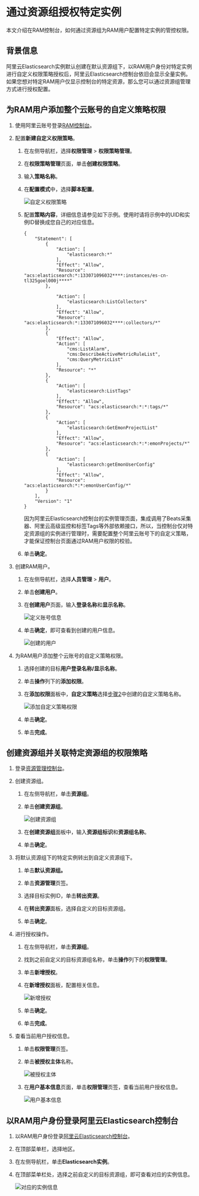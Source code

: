 # 通过资源组授权特定实例

本文介绍在RAM控制台，如何通过资源组为RAM用户配置特定实例的管控权限。

## 背景信息

阿里云Elasticsearch实例默认创建在默认资源组下，以RAM用户身份对特定实例进行自定义权限策略授权后，阿里云Elasticsearch控制台依旧会显示全量实例。如果您想对特定RAM用户仅显示控制台的特定资源，那么您可以通过资源组管理方式进行授权配置。

## 为RAM用户添加整个云账号的自定义策略权限

1.  使用阿里云账号登录[RAM控制台](https://ram.console.aliyun.com/)。

2.  配置**新建自定义权限策略**。

    1.  在左侧导航栏，选择**权限管理** \> **权限策略管理**。

    2.  在**权限策略管理**页面，单击**创建权限策略**。

    3.  输入**策略名称**。

    4.  在**配置模式**中，选择**脚本配置**。

        ![自定义权限策略](https://static-aliyun-doc.oss-accelerate.aliyuncs.com/assets/img/zh-CN/6830621261/p273771.png)

    5.  配置**策略内容**，详细信息请参见如下示例。使用时请将示例中的UID和实例ID替换成您自己的对应信息。

        ```
        {
            "Statement": [
                {
                    "Action": [
                        "elasticsearch:*"
                    ],
                    "Effect": "Allow",
                    "Resource": "acs:elasticsearch:*:133071096032****:instances/es-cn-tl325goel000j****"
                },
                
                    "Action": [
                        "elasticsearch:ListCollectors"
                    ],
                    "Effect": "Allow",
                    "Resource": "acs:elasticsearch:*:133071096032****:collectors/*"
                },
                {
                    "Effect": "Allow",
                    "Action": [
                        "cms:ListAlarm",
                        "cms:DescribeActiveMetricRuleList",
                        "cms:QueryMetricList"
                    ],
                    "Resource": "*"
                },
                {
                    "Action": [
                        "elasticsearch:ListTags"
                    ],
                    "Effect": "Allow",
                    "Resource": "acs:elasticsearch:*:*:tags/*"
                },
                {
                    "Action": [
                        "elasticsearch:GetEmonProjectList"
                    ],
                    "Effect": "Allow",
                    "Resource": "acs:elasticsearch:*:*:emonProjects/*"
                },
                {
                    "Action": [
                        "elasticsearch:getEmonUserConfig"
                    ],
                    "Effect": "Allow",
                    "Resource": "acs:elasticsearch:*:*:emonUserConfig/*"
                }
            ],
            "Version": "1"
        }
        ```

        因为阿里云Elasticsearch控制台的实例管理页面，集成调用了Beats采集器、阿里云高级监控和标签Tags等外部依赖接口，所以，当控制台仅对特定资源组的实例进行管理时，需要配置整个阿里云账号下的自定义策略，才能保证控制台页面通过RAM用户权限的校验。

    6.  单击**确定**。

3.  创建RAM用户。

    1.  在左侧导航栏，选择**人员管理** \> **用户**。

    2.  单击**创建用户**。

    3.  在**创建用户**页面，输入**登录名称**和**显示名称**。

        ![定义账号信息](https://static-aliyun-doc.oss-accelerate.aliyuncs.com/assets/img/zh-CN/6830621261/p274500.png)

    4.  单击**确定**，即可查看到创建的用户信息。

        ![创建的用户](https://static-aliyun-doc.oss-accelerate.aliyuncs.com/assets/img/zh-CN/6830621261/p274245.png)

4.  为RAM用户添加整个云账号的自定义策略权限。

    1.  选择创建的目标**用户登录名称/显示名称**。

    2.  单击**操作**列下的**添加权限**。

    3.  在**添加权限**面板中，**自定义策略**选择[步骤2](/cn.zh-CN/访问控制/通过资源组授权特定实例.md)中创建的自定义策略名称。

        ![添加自定义策略权限](https://static-aliyun-doc.oss-accelerate.aliyuncs.com/assets/img/zh-CN/9630851261/p275907.png)

    4.  单击**确定**。

    5.  单击**完成**。


## 创建资源组并关联特定资源组的权限策略

1.  登录[资源管理控制台](https://resourcemanager.console.aliyun.com/?spm=a2c4g.11186623.2.5.309c5419irHzOe)。

2.  创建资源组。

    1.  在左侧导航栏，单击**资源组**。

    2.  单击**创建资源组**。

        ![创建资源组](https://static-aliyun-doc.oss-accelerate.aliyuncs.com/assets/img/zh-CN/6830621261/p274517.png)

    3.  在**创建资源组**面板中，输入**资源组标识**和**资源组名称**。

    4.  单击**确定**。

3.  将默认资源组下的特定实例转出到自定义资源组下。

    1.  单击**默认资源组。**

    2.  单击**资源管理**页签。

    3.  选择目标实例ID，单击**转出资源**。

    4.  在**转出资源**面板，选择自定义的目标资源组。

    5.  单击**确定**。

4.  进行授权操作。

    1.  在左侧导航栏，单击**资源组**。

    2.  找到之前自定义的目标资源组名称，单击**操作**列下的**权限管理**。

    3.  单击**新增授权**。

    4.  在**新增授权**面板，配置相关信息。

        ![新增授权](https://static-aliyun-doc.oss-accelerate.aliyuncs.com/assets/img/zh-CN/6830621261/p274758.png)

    5.  单击**确定**。

    6.  单击**完成**。

5.  查看当前用户授权信息。

    1.  单击**权限管理**页签。

    2.  单击**被授权主体**名称。

        ![被授权主体](https://static-aliyun-doc.oss-accelerate.aliyuncs.com/assets/img/zh-CN/6830621261/p274774.png)

    3.  在**用户基本信息**页面，单击**权限管理**页签，查看当前用户授权信息。

        ![用户基本信息](https://static-aliyun-doc.oss-accelerate.aliyuncs.com/assets/img/zh-CN/1261141261/p275237.png)


## 以RAM用户身份登录阿里云Elasticsearch控制台

1.  以RAM用户身份登录[阿里云Elasticsearch控制台](https://elasticsearch.console.aliyun.com/#/home)。

2.  在顶部菜单栏，选择地区。

3.  在左侧导航栏，单击**Elasticsearch实例**。

4.  在顶部菜单栏处，选择之前自定义的目标资源组，即可查看对应的实例信息。

    ![对应的实例信息](https://static-aliyun-doc.oss-accelerate.aliyuncs.com/assets/img/zh-CN/6830621261/p274793.png)


